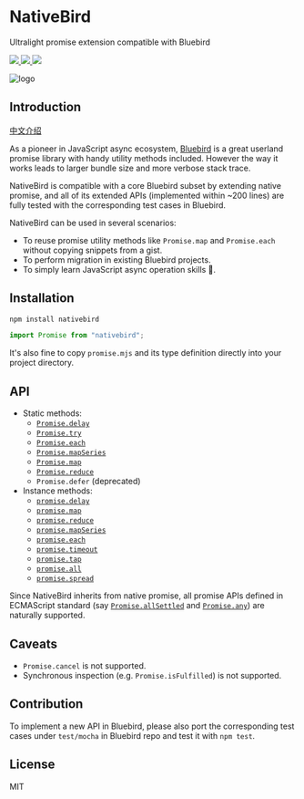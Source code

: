 # NativeBird

Ultralight promise extension compatible with Bluebird

<a href="./package.json">
  <img src="https://img.shields.io/npm/v/nativebird.svg?maxAge=300&color=f4e335"/>
</a>
<a href="./package.json">
  <img src="https://img.shields.io/bundlephobia/min/nativebird"/>
</a>
<a href="./package.json">
  <!-- NOTE after "npm run coverage", check whether next line of code formatted correctly -->
  <img src="https://img.shields.io/badge/Coverage-100%25-83A603.svg?prefix=![](https://img.shields.io/badge/Coverage-100%25-83A603.svg?prefix=$coverage$)">
</a>

![logo](./logo.png)

## Introduction

[中文介绍](https://zhuanlan.zhihu.com/p/536154525)

As a pioneer in JavaScript async ecosystem, [Bluebird](http://bluebirdjs.com/) is a great userland promise library with handy utility methods included. However the way it works leads to larger bundle size and more verbose stack trace.

NativeBird is compatible with a core Bluebird subset by extending native promise, and all of its extended APIs (implemented within ~200 lines) are fully tested with the corresponding test cases in Bluebird.

NativeBird can be used in several scenarios:

- To reuse promise utility methods like `Promise.map` and `Promise.each` without copying snippets from a gist.
- To perform migration in existing Bluebird projects.
- To simply learn JavaScript async operation skills 🐶.

## Installation

```sh
npm install nativebird
```

```js
import Promise from "nativebird";
```

It's also fine to copy `promise.mjs` and its type definition directly into your project directory.

## API

- Static methods:
  - [`Promise.delay`](http://bluebirdjs.com/docs/api/promise.delay.html)
  - [`Promise.try`](http://bluebirdjs.com/docs/api/promise.try.html)
  - [`Promise.each`](http://bluebirdjs.com/docs/api/promise.each.html)
  - [`Promise.mapSeries`](http://bluebirdjs.com/docs/api/promise.mapseries.html)
  - [`Promise.map`](http://bluebirdjs.com/docs/api/promise.map.html)
  - [`Promise.reduce`](http://bluebirdjs.com/docs/api/promise.reduce.html)
  - `Promise.defer` (deprecated)
- Instance methods:
  - [`promise.delay`](http://bluebirdjs.com/docs/api/delay.html)
  - [`promise.map`](http://bluebirdjs.com/docs/api/map.html)
  - [`promise.reduce`](http://bluebirdjs.com/docs/api/reduce.html)
  - [`promise.mapSeries`](http://bluebirdjs.com/docs/api/mapseries.html)
  - [`promise.each`](http://bluebirdjs.com/docs/api/each.html)
  - [`promise.timeout`](http://bluebirdjs.com/docs/api/timeout.html)
  - [`promise.tap`](http://bluebirdjs.com/docs/api/tap.html)
  - [`promise.all`](http://bluebirdjs.com/docs/api/all.html)
  - [`promise.spread`](http://bluebirdjs.com/docs/api/spread.html)

Since NativeBird inherits from native promise, all promise APIs defined in ECMAScript standard (say [`Promise.allSettled`](https://developer.mozilla.org/en-US/docs/Web/JavaScript/Reference/Global_Objects/Promise/allSettled) and [`Promise.any`](https://developer.mozilla.org/en-US/docs/Web/JavaScript/Reference/Global_Objects/Promise/any)) are naturally supported.

## Caveats

- `Promise.cancel` is not supported.
- Synchronous inspection (e.g. `Promise.isFulfilled`) is not supported.

## Contribution

To implement a new API in Bluebird, please also port the corresponding test cases under `test/mocha` in Bluebird repo and test it with `npm test`.

## License

MIT

